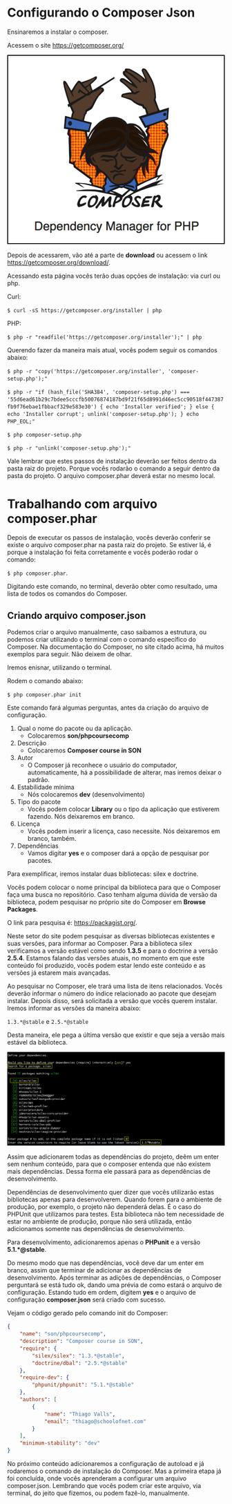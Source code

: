 # Configurando o Composer Json

Ensinaremos a instalar o composer. 

Acessem o site <https://getcomposer.org/>

![composer_logo](./images/composer_logo.png "composer_logo")

Depois de acessarem, vão até a parte de **download** ou acessem o link <https://getcomposer.org/download/>.

Acessando esta página vocês terão duas opções de instalação: via curl ou php.

Curl:

`$ curl -sS https://getcomposer.org/installer | php`

PHP:

`$ php -r "readfile('https://getcomposer.org/installer');" | php `

Querendo fazer da maneira mais atual, vocês podem seguir os comandos abaixo:

`$ php -r "copy('https://getcomposer.org/installer', 'composer-setup.php');"`

`$ php -r "if (hash_file('SHA384', 'composer-setup.php') === '55d6ead61b29c7bdee5cccfb50076874187bd9f21f65d8991d46ec5cc90518f447387fb9f76ebae1fbbacf329e583e30') { echo 'Installer verified'; } else { echo 'Installer corrupt'; unlink('composer-setup.php'); } echo PHP_EOL;"`

`$ php composer-setup.php`

`$ php -r "unlink('composer-setup.php');"`

Vale lembrar que estes passos de instalação deverão ser feitos dentro da pasta raiz do projeto. Porque vocês rodarão o comando a seguir dentro da pasta do projeto. O arquivo composer.phar deverá estar no mesmo local.

# Trabalhando com arquivo composer.phar

Depois de executar os passos de instalação, vocês deverão conferir se existe o arquivo composer.phar na pasta raiz do projeto. 
Se estiver lá, é porque a instalação foi feita corretamente e vocês poderão rodar o comando: 

`$ php composer.phar`. 

Digitando este comando, no terminal, deverão obter como resultado, uma lista de todos os comandos do Composer.

## Criando arquivo composer.json

Podemos criar o arquivo manualmente, caso saibamos a estrutura, ou podemos criar utilizando o terminal com o comando específico do Composer. 
Na documentação do Composer, no site citado acima, há muitos exemplos para seguir. Não deixem de olhar.

Iremos enisnar, utilizando o terminal. 

Rodem o comando abaixo:

`$ php composer.phar init`

Este comando fará algumas perguntas, antes da criação do arquivo de configuração.

1. Qual o nome do pacote ou da aplicação.
    * Colocaremos **son/phpcoursecomp**
2. Descrição
    * Colocaremos **Composer course in SON**
3. Autor
    * O Composer já reconhece o usuário do computador, automaticamente, há a possibilidade de alterar, mas iremos deixar o padrão.
4. Estabilidade mínima
    * Nós colocaremos **dev** (desenvolvimento)
5. Tipo do pacote
    * Vocês podem colocar **Library** ou o tipo da aplicação que estiverem fazendo. Nós deixaremos em branco.
6. Licença
    * Vocês podem inserir a licença, caso necessite. Nós deixaremos em branco, também.
7. Dependências
    * Vamos digitar **yes** e o composer dará a opção de pesquisar por pacotes.

Para exemplificar, iremos instalar duas bibliotecas: silex e doctrine.

Vocês podem colocar o nome principal da biblioteca para que o Composer faça uma busca no repositório. 
Caso tenham alguma dúvida de versão da biblioteca, podem pesquisar no próprio site do Composer em **Browse Packages**. 

O link para pesquisa é: <https://packagist.org/>.

Neste setor do site podem pesquisar as diversas bibliotecas existentes e suas versões, para informar ao Composer. 
Para a biblioteca silex verificamos a versão estável como sendo **1.3.5** e para o doctrine a versão **2.5.4**. 
Estamos falando das versões atuais, no momento em que este conteúdo foi produzido, vocês podem estar lendo este conteúdo e as versões já estarem mais avançadas.

Ao pesquisar no Composer, ele trará uma lista de itens relacionados. Vocês deverão informar o número do índice relacionado ao pacote que desejam instalar. 
Depois disso, será solicitada a versão que vocês querem instalar. Iremos informar as versões da maneira abaixo:

`1.3.*@stable` e `2.5.*@stable`

Desta maneira, ele pega a última versão que existir e que seja a versão mais estável da biblioteca.

![composer_init_dependency](./images/composer_init_dependency.png "composer_init_dependency")

Assim que adicionarem todas as dependências do projeto, deêm um enter sem nenhum conteúdo, para que o composer entenda que não existem mais dependências. Dessa forma ele passará para as dependências de desenvolvimento.

Dependências de desenvolvimento quer dizer que vocês utilizarão estas bibliotecas apenas para desenvolverem. Quando forem para o ambiente de produção, por exemplo, o projeto não dependerá delas. 
É o caso do PHPUnit que utilizamos para testes. Esta biblioteca não tem necessidade de estar no ambiente de produção, porque não será utilizada, então adicionamos somente nas dependências de desenvolvimento.

Para desenvolvimento, adicionaremos apenas o **PHPunit** e a versão **5.1.*@stable**.

Do mesmo modo que nas dependências, você deve dar um enter em branco, assim que terminar de adicionar as dependências de desenvolvimento. 
Após terminar as adições de dependências, o Composer perguntará se está tudo ok, dando uma prévia de como estará o arquivo de configuração. 
Estando tudo em ordem, digitem **yes** e o arquivo de configuração **composer.json** será criado com sucesso.

Vejam o código gerado pelo comando init do Composer:

```json
{
    "name": "son/phpcoursecomp",
    "description": "Composer course in SON",
    "require": {
        "silex/silex": "1.3.*@stable",
        "doctrine/dbal": "2.5.*@stable"
    },
    "require-dev": {
        "phpunit/phpunit": "5.1.*@stable"
    },
    "authors": [
        {
            "name": "Thiago Valls",
            "email": "thiago@schoolofnet.com"
        }
    ],
    "minimum-stability": "dev"
}
```

No próximo conteúdo adicionaremos a configuração de autoload e já rodaremos o comando de instalação do Composer.
Mas a primeira etapa já foi concluída, onde vocês aprenderam a configurar um arquivo composer.json. 
Lembrando que vocês podem criar este arquivo, via terminal, do jeito que fizemos, ou podem fazê-lo, manualmente.